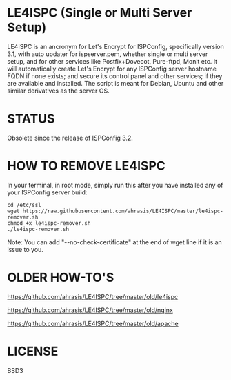 # LE4ISPC (Single or Multi Server Setup)
LE4ISPC is an ancronym for Let's Encrypt for ISPConfig, specifically version 3.1, with auto updater for ispserver.pem, whether single or multi server setup, and for other services like Postfix+Dovecot, Pure-ftpd, Monit etc. It will automatically create Let's Encrypt for any ISPConfig server hostname FQDN if none exists; and secure its control panel and other services; if they are available and installed. The script is meant for Debian, Ubuntu and other similar derivatives as the server OS.

# STATUS
Obsolete since the release of ISPConfig 3.2.

# HOW TO REMOVE LE4ISPC
In your terminal, in root mode, simply run this after you have installed any of your ISPConfig server build:
```
cd /etc/ssl
wget https://raw.githubusercontent.com/ahrasis/LE4ISPC/master/le4ispc-remover.sh
chmod +x le4ispc-remover.sh
./le4ispc-remover.sh
```
Note: You can add "--no-check-certificate" at the end of wget line if it is an issue to you.

# OLDER HOW-TO'S
https://github.com/ahrasis/LE4ISPC/tree/master/old/le4ispc

https://github.com/ahrasis/LE4ISPC/tree/master/old/nginx

https://github.com/ahrasis/LE4ISPC/tree/master/old/apache

# LICENSE
BSD3
